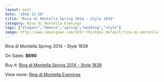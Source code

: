 ```yaml
---
layout: post
date: '2016-12-20'
title: "Rina di Montella Spring 2014 - Style 1839"
category: Rina di Montella Evenings
tags: ["elegant","demure","spring","wedding","style"]
image: http://www.idealgown.com/1657-thickbox_default/rina-di-montella-spring-2014-style-1839.jpg
---
```

Rina di Montella Spring 2014 - Style 1839

On Sales: **$690**
<a href="https://www.idealgown.com/en/rina-di-montella-evenings/767-rina-di-montella-spring-2014-style-1839.html"><amp-img layout="responsive" width="600" height="600" src="//www.idealgown.com/1657-thickbox_default/rina-di-montella-spring-2014-style-1839.jpg" alt="Rina di Montella Spring 2014 - Style 1839 0" /></a>
<a href="https://www.idealgown.com/en/rina-di-montella-evenings/767-rina-di-montella-spring-2014-style-1839.html"><amp-img layout="responsive" width="600" height="600" src="//www.idealgown.com/1659-thickbox_default/rina-di-montella-spring-2014-style-1839.jpg" alt="Rina di Montella Spring 2014 - Style 1839 1" /></a>
<a href="https://www.idealgown.com/en/rina-di-montella-evenings/767-rina-di-montella-spring-2014-style-1839.html"><amp-img layout="responsive" width="600" height="600" src="//www.idealgown.com/1658-thickbox_default/rina-di-montella-spring-2014-style-1839.jpg" alt="Rina di Montella Spring 2014 - Style 1839 2" /></a>

Buy it: [Rina di Montella Spring 2014 - Style 1839](https://www.idealgown.com/en/rina-di-montella-evenings/767-rina-di-montella-spring-2014-style-1839.html "Rina di Montella Spring 2014 - Style 1839")

View more: [Rina di Montella Evenings](https://www.idealgown.com/en/10-rina-di-montella-evenings "Rina di Montella Evenings")